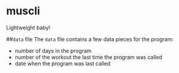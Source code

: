 # muscli
Lightweight baby!

##`data` file
The `data` file contains a few data pieces for the program:
- number of days in the program
- number of the workout the last time the program was called
- date when the program was last called
